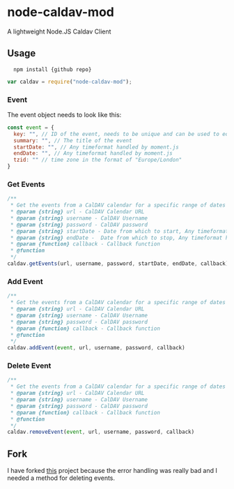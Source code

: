 node-caldav-mod
===========

A lightweight Node.JS Caldav Client

Usage
-----------
```
  npm install {github repo}
```
```javascript
var caldav = require("node-caldav-mod");
```
### Event
The event object needs to look like this:

```javascript
const event = {
  key: "", // ID of the event, needs to be unique and can be used to edit the event in the future
  summary: "", // The title of the event
  startDate: "", // Any timeformat handled by moment.js
  endDate: "", // Any timeformat handled by moment.js
  tzid: "" // time zone in the format of "Europe/London"
}
```
### Get Events
```javascript
/**
 * Get the events from a CalDAV calendar for a specific range of dates
 * @param {string} url - CalDAV Calendar URL
 * @param {string} username - CalDAV Username
 * @param {string} password - CalDAV password
 * @param {string} startDate - Date from which to start, Any timeformat handled by moment.js
 * @param {string} endDate -  Date from which to stop, Any timeformat handled by moment.js
 * @param {function} callback - Callback function
 * @function
 */
caldav.getEvents(url, username, password, startDate, endDate, callback)
```
### Add Event
```javascript
/**
 * Get the events from a CalDAV calendar for a specific range of dates
 * @param {string} url - CalDAV Calendar URL
 * @param {string} username - CalDAV Username
 * @param {string} password - CalDAV password
 * @param {function} callback - Callback function
 * @function
 */
caldav.addEvent(event, url, username, password, callback)
```
### Delete Event
```javascript
/**
 * Get the events from a CalDAV calendar for a specific range of dates
 * @param {string} url - CalDAV Calendar URL
 * @param {string} username - CalDAV Username
 * @param {string} password - CalDAV password
 * @param {function} callback - Callback function
 * @function
 */
caldav.removeEvent(event, url, username, password, callback)
```

Fork
-----------

I have forked [this](https://github.com/andreafalzetti/node-caldav-mod/) project because the error handling was really bad and I needed a method for deleting events.
